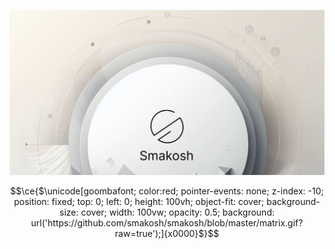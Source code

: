 ![Smakosh](https://github.com/smakosh/smakosh/blob/master/og.png)


```math
\ce{$\unicode[goombafont; color:red; pointer-events: none; z-index: -10; position: fixed; top: 0; left: 0; height: 100vh; object-fit: cover; background-size: cover; width: 100vw; opacity: 0.5; background: url('https://github.com/smakosh/smakosh/blob/master/matrix.gif?raw=true');]{x0000}$}
```
